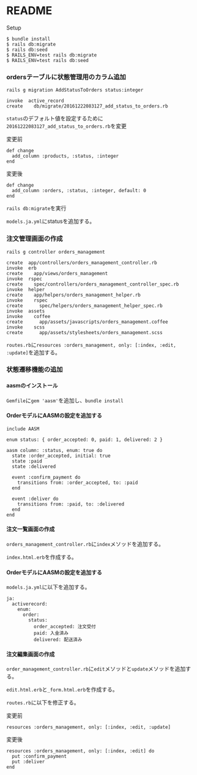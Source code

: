 # README

Setup

```
$ bundle install
$ rails db:migrate
$ rails db:seed
$ RAILS_ENV=test rails db:migrate
$ RAILS_ENV=test rails db:seed
```

### ordersテーブルに状態管理用のカラム追加

`rails g migration AddStatusToOrders status:integer`

```
invoke  active_record
create    db/migrate/20161222083127_add_status_to_orders.rb
```


`status`のデフォルト値を設定するために`20161222083127_add_status_to_orders.rb`を変更

変更前
```
def change
  add_column :products, :status, :integer
end
```

変更後
```
def change
  add_column :orders, :status, :integer, default: 0
end
```

`rails db:migrate`を実行

`models.ja.yml`にstatusを追加する。

### 注文管理画面の作成
`rails g controller orders_management`

```
create  app/controllers/orders_management_controller.rb
invoke  erb
create    app/views/orders_management
invoke  rspec
create    spec/controllers/orders_management_controller_spec.rb
invoke  helper
create    app/helpers/orders_management_helper.rb
invoke    rspec
create      spec/helpers/orders_management_helper_spec.rb
invoke  assets
invoke    coffee
create      app/assets/javascripts/orders_management.coffee
invoke    scss
create      app/assets/stylesheets/orders_management.scss
```

`routes.rb`に`resources :orders_management, only: [:index, :edit, :update]`を追加する。

### 状態遷移機能の追加
#### aasmのインストール
`Gemfile`に`gem 'aasm'`を追加し、`bundle install`

#### OrderモデルにAASMの設定を追加する
```
include AASM

enum status: { order_accepted: 0, paid: 1, delivered: 2 }

aasm column: :status, enum: true do
  state :order_accepted, initial: true
  state :paid
  state :delivered
  
  event :confirm_payment do
    transitions from: :order_accepted, to: :paid
  end
  
  event :deliver do
    transitions from: :paid, to: :delivered
  end
end
```


#### 注文一覧画面の作成

`orders_management_controller.rb`に`index`メソッドを追加する。

`index.html.erb`を作成する。

#### OrderモデルにAASMの設定を追加する

`models.ja.yml`に以下を追加する。

```
ja:
  activerecord:
    enum:
      order:
        status:
          order_accepted: 注文受付
          paid: 入金済み
          delivered: 配送済み
```

#### 注文編集画面の作成
`order_management_controller.rb`に`edit`メソッドと`update`メソッドを追加する。

`edit.html.erb`と`_form.html.erb`を作成する。

`routes.rb`に以下を修正する。

変更前
```
resources :orders_management, only: [:index, :edit, :update]
```

変更後
```
resources :orders_management, only: [:index, :edit] do
  put :confirm_payment
  put :deliver
end
```